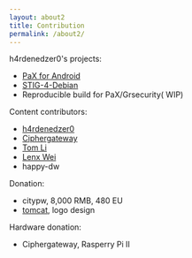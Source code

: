 ```yaml
---
layout: about2
title: Contribution
permalink: /about2/
---
```


h4rdenedzer0's projects:

* [PaX for Android](http://hardenedlinux.org/system-security/2015/05/11/Grsecurity-for-Nexus-7-2013.html)
* [STIG-4-Debian](http://hardenedlinux.org/system-security/2015/06/19/STIG-4-Debian.html)
* Reproducible build for PaX/Grsecurity( WIP)


Content contributors:

* [h4rdenedzer0](http://hardenedlinux.org/about/)
* [Ciphergateway](https://twitter.com/ciphergateway)
* [Tom Li](https://biergaizi.info/)
* [Lenx Wei](https://www.linkedin.com/pub/tao-wei/26/60/25)
* happy-dw

Donation:

* citypw, 8,000 RMB, 480 EU
* [tomcat](http://www.songhaoyun.com/), logo design

Hardware donation:

* Ciphergateway, Rasperry Pi II
